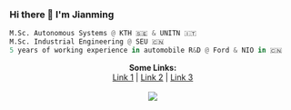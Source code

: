 ### Hi there 👋   I'm Jianming

```python
M.Sc. Autonomous Systems @ KTH 🇸🇪 & UNITN 🇮🇹
M.Sc. Industrial Engineering @ SEU 🇨🇳
5 years of working experience in automobile R&D @ Ford & NIO in 🇨🇳
```

<p align="center">
  <b>Some Links:</b><br>
  <a href="#">Link 1</a> |
  <a href="#">Link 2</a> |
  <a href="#">Link 3</a>
  <br><br>
  <img src="https://user-images.githubusercontent.com/62132206/142752820-2e2e63a9-b8f2-4c72-bafb-0bc16c802190.png">
</p>

<!--
**jhan15/jhan15** is a ✨ _special_ ✨ repository because its `README.md` (this file) appears on your GitHub profile.

Here are some ideas to get you started:

- 🔭 I’m currently working on ...
- 🌱 I’m currently learning ...
- 👯 I’m looking to collaborate on ...
- 🤔 I’m looking for help with ...
- 💬 Ask me about ...
- 📫 How to reach me: ...
- 😄 Pronouns: ...
- ⚡ Fun fact: ...

<p align="center">
  <b>Some Links:</b><br>
  <a href="#">Link 1</a> |
  <a href="#">Link 2</a> |
  <a href="#">Link 3</a>
  <br><br>
  <img src="http://s.4cdn.org/image/title/105.gif">
</p>
-->
